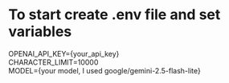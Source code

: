 # To start create .env file and set variables
OPENAI_API_KEY={your_api_key}  
CHARACTER_LIMIT=10000  
MODEL={your model, I used google/gemini-2.5-flash-lite}  